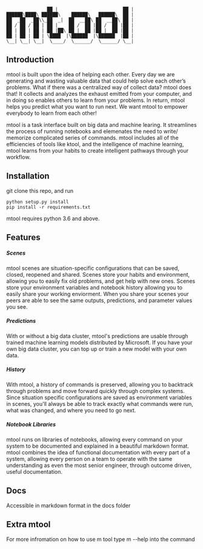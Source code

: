 ```
               ██ |                        ██ |  
██████\████\ ██████\    ██████\   ██████\  ██ |  
██  _██  _██\\_██  _|  ██  __██\ ██  __██\ ██ |  
██ / ██ / ██ | ██ |    ██ /  ██ |██ /  ██ |██ |  
██ | ██ | ██ | ██ |██\ ██ |  ██ |██ |  ██ |██ |  
██ | ██ | ██ | \████  |\██████  |\██████  |██ |  
\__| \__| \__|  \____/  \______/  \______/ \__|
```

## Introduction
mtool is built upon the idea of helping each other. Every day we are generating and wasting valuable data that could help solve each other’s problems. What if there was a centralized way of collect data? mtool does that! It collects and analyzes the exhaust emitted from your computer, and in doing so enables others to learn from your problems. In return, mtool helps you predict what you want to run next. We want mtool to empower everybody to learn from each other! 

mtool is a task interface built on big data and machine learing. It streamlines the process of running notebooks and elemenates the need to write/ memorize complicated series of commands. mtool includes all of the efficiencies of tools like ktool, and the intelligence of machine learning, mtool learns from your habits to create intelligent pathways through your workflow.

## Installation 
git clone this repo, and run 
``` 
python setup.py install
pip install -r requirements.txt
```
mtool requires python 3.6 and above.

## Features
##### Scenes
mtool scenes are situation-specific configurations that can be saved, closed, reopened and shared. Scenes store your habits and environment, allowing you to easily fix old problems, and get help with new ones. Scenes store your environment variables and notebook history allowing you to easily share your working enviorment. When you share your scenes your peers are able to see the same outputs, predictions, and parameter values you see.

##### Predictions 
With or without a big data cluster, mtool's predictions are usable through trained machine learning models distributed by Microsoft. If you have your own big data cluster, you can top up or train a new model with your own data.

##### History
With mtool, a history of commands is preserved, allowing you to backtrack through problems and move forward quickly through complex systems. Since situation specific configurations are saved as environment variables in scenes, you'll always be able to track exactly what commands were run, what was changed, and where you need to go next.

##### Notebook Libraries
mtool runs on libraries of notebooks, allowing every command on your system to be documented and explained in a beautiful markdown format. mtool combines the idea of functional documentation with every part of a system, allowing every person on a team to operate with the same understanding as even the most senior engineer, through outcome driven, useful documentation.

## Docs
Accessible in markdown format in the docs folder

## Extra mtool 
For more infromation on how to use m tool type m --help into the command 